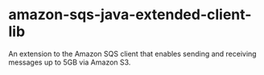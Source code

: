# amazon-sqs-java-extended-client-lib
An extension to the Amazon SQS client that enables sending and receiving messages up to 5GB via Amazon S3. 
